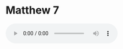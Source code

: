 # Matthew 7

<audio controls>
  <source src="https://openbible.com/audio/hays/BSB_40_Mat_007_H.mp3" type="audio/mp3" />
  <a href="https://openbible.com/audio/hays/BSB_40_Mat_007_H.mp3" download="https://openbible.com/audio/hays/BSB_40_Mat_007_H.mp3">Download MP3 audio</a>.
</audio>

<!--@include: @/bible/translations/bsb/40_mat/verses/007.md-->